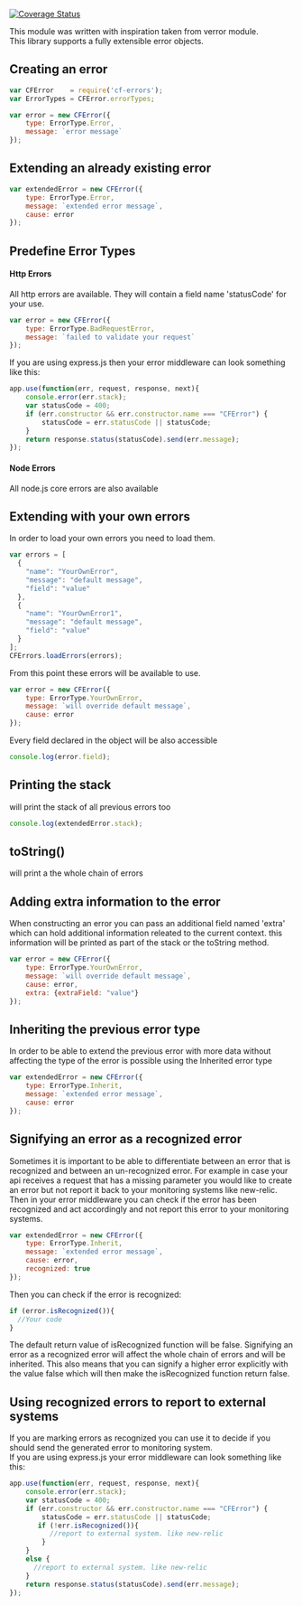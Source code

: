 [![Coverage Status](https://coveralls.io/repos/github/codefresh-io/cf-errors/badge.svg?branch=develop)](https://coveralls.io/github/codefresh-io/cf-errors?branch=develop)

This module was written with inspiration taken from verror module. <br/>
This library supports a fully extensible error objects.

## Creating an error
```javascript
var CFError    = require('cf-errors');
var ErrorTypes = CFError.errorTypes;

var error = new CFError({
    type: ErrorType.Error,
    message: `error message`
});
```

## Extending an already existing error
```javascript
var extendedError = new CFError({
    type: ErrorType.Error,
    message: `extended error message`,
    cause: error
});
```

## Predefine Error Types
#### Http Errors
All http errors are available.
They will contain a field name 'statusCode' for your use.
```javascript
var error = new CFError({
    type: ErrorType.BadRequestError,
    message: `failed to validate your request`
});
```
If you are using express.js then your error middleware can look something like this:
```javascript
app.use(function(err, request, response, next){
    console.error(err.stack);
    var statusCode = 400;
    if (err.constructor && err.constructor.name === "CFError") { 
        statusCode = err.statusCode || statusCode;
    }
    return response.status(statusCode).send(err.message);
});
```
#### Node Errors
All node.js core errors are also available

## Extending with your own errors
In order to load your own errors you need to load them.
```javascript
var errors = [
  {
    "name": "YourOwnError",
    "message": "default message",
    "field": "value"
  },
  {
    "name": "YourOwnError1",
    "message": "default message",
    "field": "value"
  }
];
CFErrors.loadErrors(errors);
```
From this point these errors will be available to use.
```javascript
var error = new CFError({
    type: ErrorType.YourOwnError,
    message: `will override default message`,
    cause: error
});
```
Every field declared in the object will be also accessible
```javascript
console.log(error.field);
```

## Printing the stack
will print the stack of all previous errors too
```javascript
console.log(extendedError.stack);
```
## toString()
will print a the whole chain of errors

## Adding extra information to the error
When constructing an error you can pass an additional field named 'extra' which can hold additional information releated to the current context. this information will be printed as part of the stack or the toString method.
```javascript
var error = new CFError({
    type: ErrorType.YourOwnError,
    message: `will override default message`,
    cause: error,
    extra: {extraField: "value"}
});
```

## Inheriting the previous error type
In order to be able to extend the previous error with more data without affecting the type of the error is possible using the Inherited error type
```javascript
var extendedError = new CFError({
    type: ErrorType.Inherit,
    message: `extended error message`,
    cause: error
});
```

## Signifying an error as a recognized error
Sometimes it is important to be able to differentiate between an error that is recognized and between an un-recognized error.
For example in case your api receives a request that has a missing parameter you would like to create an error but not report it back to your monitoring systems like new-relic.
Then in your error middleware you can check if the error has been recognized and act accordingly and not report this error to your monitoring systems.
```javascript
var extendedError = new CFError({
    type: ErrorType.Inherit,
    message: `extended error message`,
    cause: error,
    recognized: true
});
```
Then you can check if the error is recognized:
```javascript
if (error.isRecognized()){
  //Your code
}
```
The default return value of isRecognized function will be false.
Signifying an error as a recognized error will affect the whole chain of errors and will be inherited.
This also means that you can signify a higher error explicitly with the value false which will then make the isRecognized function return false.

## Using recognized errors to report to external systems
If you are marking errors as recognized you can use it to decide if you should send the generated error to monitoring system. <br/>
If you are using express.js your error middleware can look something like this:
```javascript
app.use(function(err, request, response, next){
    console.error(err.stack);
    var statusCode = 400;
    if (err.constructor && err.constructor.name === "CFError") { 
        statusCode = err.statusCode || statusCode;
       if (!err.isRecognized()){
          //report to external system. like new-relic
        }
    }
    else {
      //report to external system. like new-relic
    }
    return response.status(statusCode).send(err.message);
});
```

